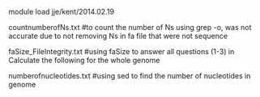 module load jje/kent/2014.02.19

countnumberofNs.txt #to count the number of Ns using grep -o, was not accurate due to not removing Ns in fa file that were not sequence

faSize_FileIntegrity.txt #using faSize to answer all questions (1-3) in Calculate the following for the whole genome
 
numberofnucleotides.txt #using sed to find the number of nucleotides in genome

